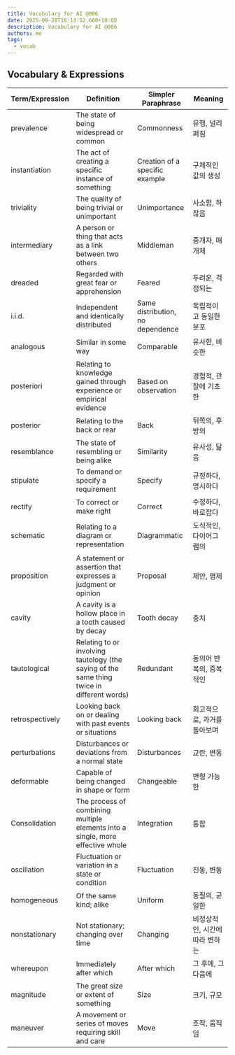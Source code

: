 ```yaml
---
title: Vocabulary for AI @006
date: 2025-08-28T16:13:52.660+10:00
description: Vocabulary for AI @006
authors: me
tags:
  - vocab
---
```


## Vocabulary & Expressions

| Term/Expression | Definition | Simpler Paraphrase | Meaning |
| --- | --- | --- | --- |
| prevalence | The state of being widespread or common | Commonness | 유행, 널리 퍼짐 |
| instantiation | The act of creating a specific instance of something | Creation of a specific example | 구체적인 값의 생성 |
| triviality | The quality of being trivial or unimportant | Unimportance | 사소함, 하찮음 |
| intermediary | A person or thing that acts as a link between two others | Middleman | 중개자, 매개체 |
| dreaded | Regarded with great fear or apprehension | Feared | 두려운, 걱정되는 |
| i.i.d. | Independent and identically distributed | Same distribution, no dependence | 독립적이고 동일한 분포 |
| analogous | Similar in some way | Comparable | 유사한, 비슷한 |
| posteriori | Relating to knowledge gained through experience or empirical evidence | Based on observation | 경험적, 관찰에 기초한 |
| posterior | Relating to the back or rear | Back | 뒤쪽의, 후방의 |
| resemblance | The state of resembling or being alike | Similarity | 유사성, 닮음 |
| stipulate | To demand or specify a requirement | Specify | 규정하다, 명시하다 |
| rectify | To correct or make right | Correct | 수정하다, 바로잡다 |
| schematic | Relating to a diagram or representation | Diagrammatic | 도식적인, 다이어그램의 |
| proposition | A statement or assertion that expresses a judgment or opinion | Proposal | 제안, 명제 |
| cavity | A cavity is a hollow place in a tooth caused by decay | Tooth decay | 충치 |
| tautological | Relating to or involving tautology (the saying of the same thing twice in different words) | Redundant | 동의어 반복의, 중복적인 |
| retrospectively | Looking back on or dealing with past events or situations | Looking back | 회고적으로, 과거를 돌아보며 |
| perturbations | Disturbances or deviations from a normal state | Disturbances | 교란, 변동 |
| deformable | Capable of being changed in shape or form | Changeable | 변형 가능한 |
| Consolidation | The process of combining multiple elements into a single, more effective whole | Integration | 통합 |
| oscillation | Fluctuation or variation in a state or condition | Fluctuation | 진동, 변동 |
| homogeneous | Of the same kind; alike | Uniform | 동질의, 균일한 |
| nonstationary | Not stationary; changing over time | Changing | 비정상적인, 시간에 따라 변하는 |
| whereupon | Immediately after which | After which | 그 후에, 그 다음에 |
| magnitude | The great size or extent of something | Size | 크기, 규모 |
| maneuver | A movement or series of moves requiring skill and care | Move | 조작, 움직임 |
